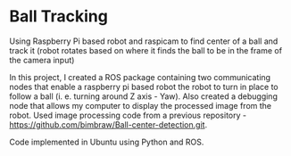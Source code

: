 # Ball Tracking
Using Raspberry Pi based robot and raspicam to find center of a ball and track it (robot rotates based on where it finds the ball to be in the frame of the camera input)

In this project, I created a ROS package containing two communicating nodes that enable a raspberry pi based robot
the robot to turn in place to follow a ball (i. e. turning around Z axis - Yaw). Also created a debugging node that allows my computer to display the processed image from the robot. Used image processing code from a previous repository - https://github.com/bimbraw/Ball-center-detection.git.

Code implemented in Ubuntu using Python and ROS.
